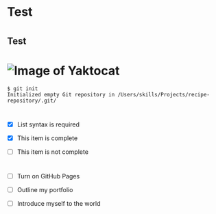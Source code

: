# <h1> Test <h1>
# <h2> Test <h2>
# ![Image of Yaktocat](https://octodex.github.com/images/yaktocat.png)

```
$ git init
Initialized empty Git repository in /Users/skills/Projects/recipe-repository/.git/
```
  
  # 
- [x] List syntax is required
- [x] This item is complete
- [ ] This item is not complete
  
  # 
- [ ] Turn on GitHub Pages
- [ ] Outline my portfolio
- [ ] Introduce myself to the world
